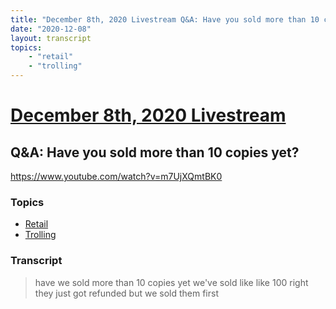 ```yaml
---
title: "December 8th, 2020 Livestream Q&A: Have you sold more than 10 copies yet?"
date: "2020-12-08"
layout: transcript
topics:
    - "retail"
    - "trolling"
---
```

# [December 8th, 2020 Livestream](../2020-12-08.md)
## Q&A: Have you sold more than 10 copies yet?
https://www.youtube.com/watch?v=m7UjXQmtBK0

### Topics
* [Retail](../topics/retail.md)
* [Trolling](../topics/trolling.md)

### Transcript

> have we sold more than 10 copies yet we've sold like like 100 right they just got refunded but we sold them first
